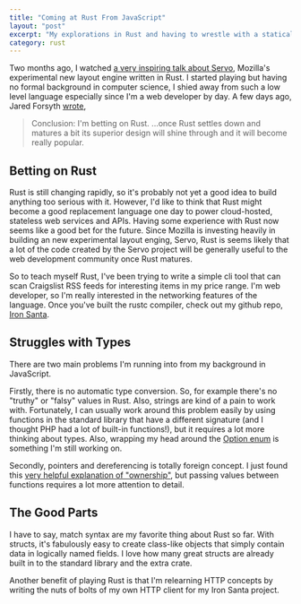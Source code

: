 ```yaml
---
title: "Coming at Rust From JavaScript"
layout: "post"
excerpt: "My explorations in Rust and having to wrestle with a statically typed language"
category: rust
---
```


Two months ago, I watched [a very inspiring talk about Servo](http://paulrouget.com/e/servopres/), Mozilla's experimental new layout engine written in Rust. I started playing but having no formal background in computer science, I shied away from such a low level language especially since I'm a web developer by day. A few days ago, Jared Forsyth [wrote](http://jaredly.github.io/2014/03/22/rust-vs-go/index.html),

> Conclusion: I'm betting on Rust. ...once Rust settles down and matures a bit its superior design will shine through and it will become really popular.


## Betting on Rust

Rust is still changing rapidly, so it's probably not yet a good idea to build anything too serious with it. However, I'd like to think that Rust might become a good replacement language one day to power cloud-hosted, stateless web services and APIs. Having some experience with Rust now seems like a good bet for the future. Since Mozilla is investing heavily in building an new experimental layout enging, Servo, Rust is seems likely that a lot of the code created by the Servo project will be generally useful to the web development community once Rust matures.

So to teach myself Rust, I've been trying to write a simple cli tool that can scan Craigslist RSS feeds for interesting items in my price range. I'm web developer, so I'm really interested in the networking features of the language. Once you've built the rustc compiler, check out my github repo, [Iron Santa](https://github.com/brycefisher/iron-santa).

## Struggles with Types

There are two  main problems I'm running into from my background in JavaScript.

Firstly, there is no automatic type conversion. So, for example there's no "truthy" or "falsy" values in Rust. Also, strings are kind of a pain to work with. Fortunately, I can usually work around this problem easily by using functions in the standard library that have a different signature (and I thought PHP had a lot of built-in functions!), but it requires a lot more thinking about types. Also, wrapping my head around the [Option enum](http://static.rust-lang.org/doc/0.9/std/option/enum.Option.html) is something I'm still working on.

Secondly, pointers and dereferencing is totally foreign concept. I just found this [very helpful explanation of "ownership"](http://words.steveklabnik.com/a-30-minute-introduction-to-rust), but passing values between functions requires a lot more attention to detail.

## The Good Parts

I have to say, match syntax are my favorite thing about Rust so far. With structs, it's fabulously easy to create class-like objects that simply contain data in logically named fields. I love how many great structs are already built in to the standard library and the extra crate.

Another benefit of playing Rust is that I'm relearning HTTP concepts by writing the nuts of bolts of my own HTTP client for my Iron Santa project. 
